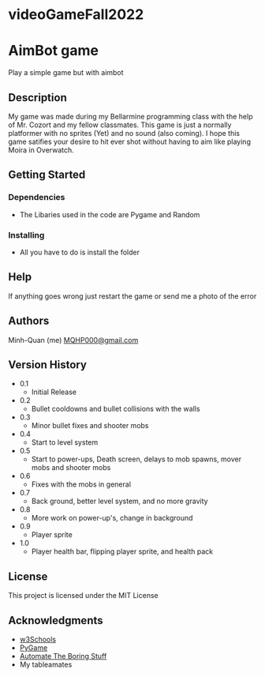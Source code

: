 # videoGameFall2022

# AimBot game

Play a simple game but with aimbot

## Description

My game was made during my Bellarmine programming class with the help of Mr. Cozort and my fellow classmates. This game is just a normally platformer with no sprites  (Yet) and no sound (also coming). I hope this game satifies your desire to hit ever shot without having to aim like playing Moira in Overwatch.

## Getting Started

### Dependencies

* The Libaries used in the code are Pygame and Random

### Installing

* All you have to do is install the folder

## Help

If anything goes wrong just restart the game or send me a photo of the error

## Authors

Minh-Quan (me)
MQHP000@gmail.com

## Version History

* 0.1
    * Initial Release
* 0.2
    * Bullet cooldowns and bullet collisions with the walls
* 0.3
    * Minor bullet fixes and shooter mobs
* 0.4
    * Start to level system
* 0.5
    * Start to power-ups, Death screen, delays to mob spawns, mover mobs and shooter mobs
* 0.6
    * Fixes with the mobs in general
* 0.7
    * Back ground, better level system, and no more gravity
* 0.8
    * More work on power-up's, change in background
* 0.9
    * Player sprite
* 1.0
    * Player health bar, flipping player sprite, and health pack

## License

This project is licensed under the MIT License

## Acknowledgments

* [w3Schools](https://www.w3schools.com/python/default.asp)
* [PyGame](https://www.pygame.org/docs/)
* [Automate The Boring Stuff](https://automatetheboringstuff.com/)
* My tableamates
